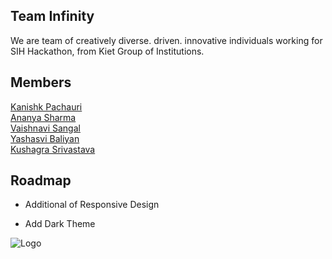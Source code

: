 
## Team Infinity

We are team of creatively diverse. driven. innovative individuals working for SIH Hackathon, from Kiet Group of Institutions.

## Members

[Kanishk Pachauri](https://www.linkedin.com/in/kanishk-pachauri-0161261b0/)\
[Ananya Sharma](https://www.linkedin.com/in/ananya-sharma-202737211/)\
[Vaishnavi Sangal](https://www.linkedin.com/in/vaishnavi-sangal-b3777a203/)\
[Yashasvi Baliyan](https://www.linkedin.com/in/yashasvi-baliyan-947bb9206/)\
[Kushagra Srivastava](https://www.linkedin.com/in/kushagrathisside/)


  
## Roadmap

- Additional of Responsive Design

- Add Dark Theme

  
![Logo](https://media.istockphoto.com/vectors/pink-infinity-symbol-vector-icon-icon-design-vector-id913546014?k=20&m=913546014&s=612x612&w=0&h=WF-LPfpoiwSSHhumBqdKpr2rzlwsa6H1CFqKd9X3BLo=)

    
